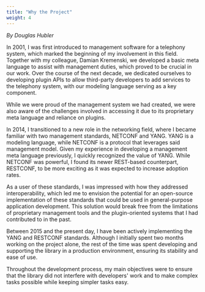 ```yaml
---
title: "Why the Project"
weight: 4
---
```


*By Douglas Hubler*

In 2001, I was first introduced to management software for a telephony system, which marked the beginning of my involvement in this field. Together with my colleague, Damian Kremenski, we developed a basic meta language to assist with management duties, which proved to be crucial in our work. Over the course of the next decade, we dedicated ourselves to developing plugin APIs to allow third-party developers to add services to the telephony system, with our modeling language serving as a key component.

While we were proud of the management system we had created, we were also aware of the challenges involved in accessing it due to its proprietary meta language and reliance on plugins.

In 2014, I transitioned to a new role in the networking field, where I became familiar with two management standards, NETCONF and YANG. YANG is a modeling language, while NETCONF is a protocol that leverages said management model. Given my experience in developing a management meta language previously, I quickly recognized the value of YANG. While NETCONF was powerful, I found its newer REST-based counterpart, RESTCONF, to be more exciting as it was expected to increase adoption rates. 

As a user of these standards, I was impressed with how they addressed interoperability, which led me to envision the potential for an open-source implementation of these standards that could be used in general-purpose application development. This solution would break free from the limitations of proprietary management tools and the plugin-oriented systems that I had contributed to in the past.

Between 2015 and the present day, I have been actively implementing the YANG and RESTCONF standards. Although I initially spent two months working on the project alone, the rest of the time was spent developing and supporting the library in a production environment, ensuring its stability and ease of use.

Throughout the development process, my main objectives were to ensure that the library did not interfere with developers' work and to make complex tasks possible while keeping simpler tasks easy.
